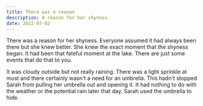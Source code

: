 ```yaml
---
title: There was a reason
description: A reason for her shyness.
date: 2022-07-02
---
```


There was a reason for her shyness. Everyone assumed it had always been there but she knew better. She knew the exact moment that the shyness began. It had been that fateful moment at the lake. There are just some events that do that to you.

It was cloudy outside but not really raining. There was a light sprinkle at most and there certainly wasn't a need for an umbrella. This hadn't stopped Sarah from pulling her umbrella out and opening it. It had nothing to do with the weather or the potential rain later that day. Sarah used the umbrella to hide.